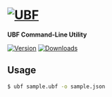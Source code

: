 # [![UBF][ubf-img]][ubf-url]

[ubf-img]: http://static.ubfspec.org/img/ubf.svg
[ubf-url]: https://npmjs.com/package/ubf-cli

**UBF Command-Line Utility**

[![Version][npm-img]][npm-url]
[![Downloads][dlm-img]][npm-url]

[npm-img]: https://img.shields.io/npm/v/ubf-cli.svg
[npm-url]: https://npmjs.org/package/ubf-cli
[dlm-img]: https://img.shields.io/npm/dm/ubf-cli.svg

## Usage

```sh
$ ubf sample.ubf -o sample.json
```
